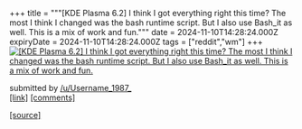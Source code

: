 +++
title = """[KDE Plasma 6.2] I think I got everything right this time? The most I think I changed was the bash runtime script. But I also use Bash_it as well. This is a mix of work and fun."""
date = 2024-11-10T14:28:24.000Z
expiryDate = 2024-11-10T14:28:24.000Z
tags = ["reddit","wm"]
+++
[![[KDE Plasma 6.2] I think I got everything right this time? The most I think I changed was the bash runtime script. But I also use Bash_it as well. This is a mix of work and fun. ](https://b.thumbs.redditmedia.com/ezplVQqpXOs-S9FIVsu-oMUkchnudxQNwzbvpmCX5xo.jpg "[KDE Plasma 6.2] I think I got everything right this time? The most I think I changed was the bash runtime script. But I also use Bash_it as well. This is a mix of work and fun. ")](https://www.reddit.com/r/unixporn/comments/1go1u8v/kde_plasma_62_i_think_i_got_everything_right_this/)

submitted by [/u/Username\_1987\_](https://www.reddit.com/user/Username_1987_)  
[\[link\]](https://www.reddit.com/gallery/1go1u8v) [\[comments\]](https://www.reddit.com/r/unixporn/comments/1go1u8v/kde_plasma_62_i_think_i_got_everything_right_this/)

[[source]](https://www.reddit.com/r/unixporn/comments/1go1u8v/kde_plasma_62_i_think_i_got_everything_right_this/)
